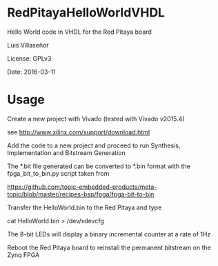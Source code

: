 # RedPitayaHelloWorldVHDL
Hello World code in VHDL for the Red Pitaya board

Luis Villaseñor

License: GPLv3

Date: 2016-03-11



# Usage

Create a new project with Vivado (tested with Vivado v2015.4) 

see http://www.xilinx.com/support/download.html


Add the code to a new project and proceed to run Synthesis, Implementation and Bitstream Generation

The *.bit file generated can be converted to *.bin format with the fpga_bit_to_bin.py script taken from 

https://github.com/topic-embedded-products/meta-topic/blob/master/recipes-bsp/fpga/fpga-bit-to-bin

Transfer the HelloWorld.bin to the Red Pitaya and type

cat HelloWorld.bin > /dev/xdevcfg

The 8-bit LEDs will display a binary incremental counter at a rate of 1Hz

Reboot the Red Pitaya board to reinstall the permanent bitstream on the Zynq FPGA

